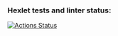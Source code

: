 ### Hexlet tests and linter status:
[![Actions Status](https://github.com/FrontendGlory/frontend-project-46/actions/workflows/hexlet-check.yml/badge.svg)](https://github.com/FrontendGlory/frontend-project-46/actions)